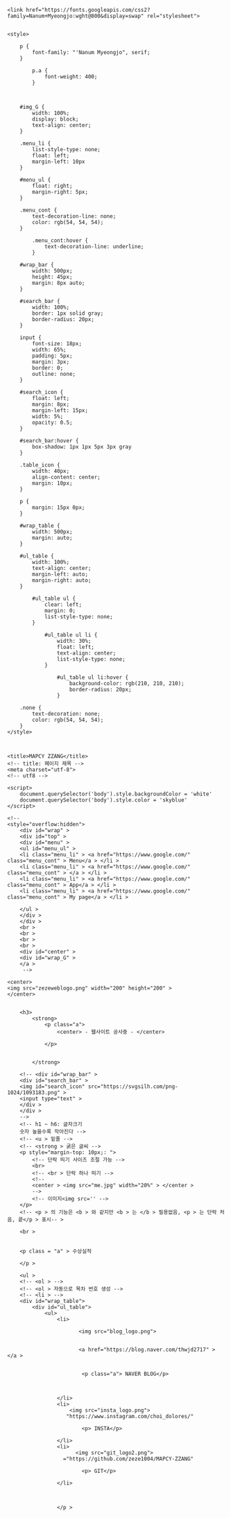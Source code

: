 
<html>

<head>
    <meta charset="utf-8">

    <link href="https://fonts.googleapis.com/css2?family=Nanum+Myeongjo:wght@800&display=swap" rel="stylesheet">


    <style>

        p {
            font-family: "'Nanum Myeongjo", serif;
        }

            p.a {
                font-weight: 400;
            }



        #img_G {
            width: 100%;
            display: block;
            text-align: center;
        }

        .menu_li {
            list-style-type: none;
            float: left;
            margin-left: 10px
        }

        #menu_ul {
            float: right;
            margin-right: 5px;
        }

        .menu_cont {
            text-decoration-line: none;
            color: rgb(54, 54, 54);
        }

            .menu_cont:hover {
                text-decoration-line: underline;
            }

        #wrap_bar {
            width: 500px;
            height: 45px;
            margin: 8px auto;
        }

        #search_bar {
            width: 100%;
            border: 1px solid gray;
            border-radius: 20px;
        }

        input {
            font-size: 18px;
            width: 65%;
            padding: 5px;
            margin: 3px;
            border: 0;
            outline: none;
        }

        #search_icon {
            float: left;
            margin: 8px;
            margin-left: 15px;
            width: 5%;
            opacity: 0.5;
        }

        #search_bar:hover {
            box-shadow: 1px 1px 5px 3px gray
        }

        .table_icon {
            width: 40px;
            align-content: center;
            margin: 10px;
        }

        p {
            margin: 15px 0px;
        }

        #wrap_table {
            width: 500px;
            margin: auto;
        }

        #ul_table {
            width: 100%;
            text-align: center;
            margin-left: auto;
            margin-right: auto;
        }

            #ul_table ul {
                clear: left;
                margin: 0;
                list-style-type: none;
            }

                #ul_table ul li {
                    width: 30%;
                    float: left;
                    text-align: center;
                    list-style-type: none;
                }

                    #ul_table ul li:hover {
                        background-color: rgb(210, 210, 210);
                        border-radius: 20px;
                    }

        .none {
            text-decoration: none;
            color: rgb(54, 54, 54);
        }
    </style>



    <title>MAPCY ZZANG</title>
    <!-- title: 페이지 제목 -->
    <meta charset="utf-8">
    <!-- utf8 -->

</head>
<body>

    <script>
        document.querySelector('body').style.backgroundColor = 'white'
        document.querySelector('body').style.color = 'skyblue'
    </script>

    <!--
    <style="overflow:hidden">
        <div id="wrap" >
        <div id="top" >
        <div id="menu" >
        <ul id="menu_ul" >
        <li class="menu_li" > <a href="https://www.google.com/" class="menu_cont" > Menu</a > </li >
        <li class="menu_li" > <a href="https://www.google.com/" class="menu_cont" > </a > </li >
        <li class="menu_li" > <a href="https://www.google.com/" class="menu_cont" > App</a > </li >
        <li class="menu_li" > <a href="https://www.google.com/" class="menu_cont" > My page</a > </li >

        </ul >
        </div >
        </div >
        <br >
        <br >
        <br >
        <br >
        <div id="center" >
        <div id="wrap_G" >
        </a >
         -->

    <center>
    <img src="zezeweblogo.png" width="200" height="200" >
    </center>


        <h3>
            <strong>
                <p class="a">
                    <center> - 웹사이트 공사중 - </center>

                </p>


            </strong>
    
        <!-- <div id="wrap_bar" >
        <div id="search_bar" >
        <img id="search_icon" src="https://svgsilh.com/png-1024/1093183.png" >
        <input type="text" >
        </div >
        </div >
        -->
        <!-- h1 ~ h6: 글자크기
        숫자 높을수록 작아진다 -->
        <!-- <u > 밑줄 -->
        <!-- <strong > 굵은 글씨 -->
        <p style="margin-top: 10px;: ">
            <!-- 단락 띄기 사이즈 조절 가능 -->
            <br>
            <!-- <br > 단락 하나 띄기 -->
            <!--
            <center > <img src="me.jpg" width="20%" > </center >
            -->
            <!-- 이미지<img src='' -->
        </p>
        <!-- <p > 의 기능은 <b > 와 같지만 <b > 는 </b > 필용없음, <p > 는 단락 처음, 끝</p > 표시-- >

        <br >


        <p class = "a" > 수상실적

        </p >

        <ul >
        <!-- <ol > -->
        <!-- <ol > 자동으로 목차 번호 생성 -->
        <!-- <li > -->
        <div id="wrap_table">
            <div id="ul_table">
                <ul>
                    <li>
                            
                           <img src="blog_logo.png">
                          
                           
                           <a href="https://blog.naver.com/thwjd2717" > </a >
                           
                        
                            <p class="a"> NAVER BLOG</p>

                          
                        
                    </li>
                    <li>
                        <img src="insta_logo.png">
                       "https://www.instagram.com/choi_dolores/"
                            
                            <p> INSTA</p>
                        
                    </li>
                    <li>
                          <img src="git_logo2.png">                  
                      ="https://github.com/zeze1004/MAPCY-ZZANG"
                            
                            <p> GIT</p>
                        
                    </li>



                    </p >



</body>
        </html >
